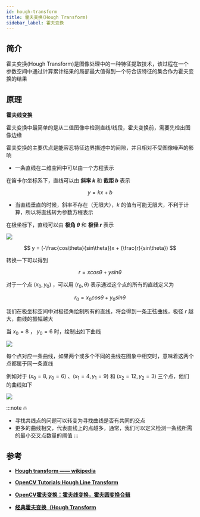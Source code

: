 ```yaml
---
id: hough-transform
title: 霍夫变换(Hough Transform)
sidebar_label: 霍夫变换
---
```


## 简介
霍夫变换(Hough Transform)是图像处理中的一种特征提取技术，该过程在一个参数空间中通过计算累计结果的局部最大值得到一个符合该特征的集合作为霍夫变换的结果

## 原理

**霍夫线变换**

霍夫变换中最简单的是从二值图像中检测直线/线段，霍夫变换前，需要先检出图像边缘

霍夫变换的主要优点是能容忍特征边界描述中的间隙，并且相对不受图像噪声的影响

- 一条直线在二维空间中可以由一个方程表示

在笛卡尔坐标系下，直线可以由 **斜率 $k$** 和 **截距 $b$** 表示

$$
y = kx + b
$$

- 当直线垂直的时候，斜率不存在（无限大），$k$ 的值有可能无限大，不利于计算，所以将直线转为参数方程表示

在极坐标下，直线可以由 **极角 $\theta$** 和 **极径 $r$** 表示 

![](https://pictures-1304295136.cos.ap-guangzhou.myqcloud.com/screenshot/ubuntu/%E8%BD%A6%E9%81%93%E7%BA%BF%E6%A3%80%E6%B5%8B/R_theta_line.gif)

$$
y = (-\frac{cos\theta}{sin\theta})x + (\frac{r}{sin\theta})
$$

转换一下可以得到

$$
r = xcos\theta + ysin\theta
$$

对于一个点 $(x_{0}, y_{0})$ ，可以用 $(r_{0} , \theta)$ 表示通过这个点的所有的直线定义为 

$$r_{0}=x_{0}cos\theta+y_{0}sin\theta$$

我们在极坐标空间中对极径角绘制所有的直线，将会得到一条正弦曲线，极径 $r$ 越大，曲线的振幅越大

当 $x_{0} = 8$ ， $y_{0} = 6$ 时，绘制出如下曲线

![](https://pictures-1304295136.cos.ap-guangzhou.myqcloud.com/screenshot/ubuntu/%E8%BD%A6%E9%81%93%E7%BA%BF%E6%A3%80%E6%B5%8B/Hough_Lines_Tutorial_Theory_1.jpg)

每个点对应一条曲线，如果两个或多个不同的曲线在图象中相交时，意味着这两个点都属于同一条直线

例如对于 $(x_{0} = 8,y_{0} = 6)$ 、$(x_{1}=4,y_{1}=9)$ 和 $(x_{2}=12,y_{2}=3)$ 三个点，他们的曲线如下

![](https://pictures-1304295136.cos.ap-guangzhou.myqcloud.com/screenshot/ubuntu/%E8%BD%A6%E9%81%93%E7%BA%BF%E6%A3%80%E6%B5%8B/Hough_Lines_Tutorial_Theory_2.jpg)

:::note :fire:
- 寻找共线点的问题可以转变为寻找曲线是否有共同的交点
- 更多的曲线相交，代表直线上的点越多，通常，我们可以定义检测一条线所需的最小交叉点数量的阈值
:::

## 参考
- **[Hough transform —— wikipedia](https://en.wikipedia.org/wiki/Hough_transform)**

- **[OpenCV Tutorials:Hough Line Transform](https://docs.opencv.org/3.4/d9/db0/tutorial_hough_lines.html)**

- **[OpenCV霍夫变换：霍夫线变换，霍夫圆变换合辑](https://blog.csdn.net/poem_qianmo/article/details/26977557)**

- **[经典霍夫变换（Hough Transform](https://blog.csdn.net/yuyuntan/article/details/80141392)**

